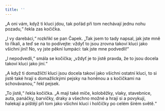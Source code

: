 ```yaml
---
title: ''
---
```


„A oni vám, když ti kluci jdou, tak pořád při tom nechávají jednu nohu pozadu,“ řekla zas kočička.

„I vy darebáci,“ rozkřikl se pan Čapek. „Tak jsem to tady napsal, jak jste mně to říkali, a teď se na to podívejte: vždyť to jsou zrovna takoví kluci jako všichni jiní! No, vy jste pěkní lumpáci: tak jste mne podvedli!“

„I nepodvedli,“ smála se kočička; „vždyť je to jistě pravda, že to jsou docela takoví kluci jako jiní.“

„A když ti domažličtí kluci jsou docela takoví jako všichni ostatní kluci, to si jistě také hrají s domažlickými pejsky na honěnou a s kočičkami na schovávanou,“ řekl pejsek.

„To jistě,“ řekla kočička. „A mají také míče, koloběžky, vlaky, stavebnice, auta, panáčky, barvičky, draky a všechno možné a hrají si a povykují, halekají a pištějí při tom jako všichni kluci i holčičky po celém širém světě.“
